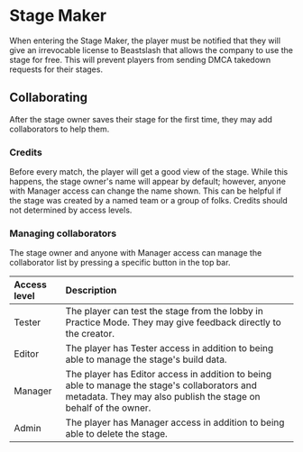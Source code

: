 # Stage Maker
When entering the Stage Maker, the player must be notified that they will give an irrevocable license to Beastslash that allows the company to use the stage for free. This will prevent players from sending DMCA takedown requests for their stages. 

## Collaborating
After the stage owner saves their stage for the first time, they may add collaborators to help them. 

### Credits
Before every match, the player will get a good view of the stage. While this happens, the stage owner's name will appear by default; however, anyone with Manager access can change the name shown. This can be helpful if the stage was created by a named team or a group of folks. Credits should not determined by access levels.

### Managing collaborators
The stage owner and anyone with Manager access can manage the collaborator list by pressing a specific button in the top bar.

<table>
  <thead>
    <tr>
      <th align="left">Access level</th>
      <th align="left">Description</th>
    </tr>
  </thead>
  <tbody>
    <tr>
      <td>Tester</td>
      <td>The player can test the stage from the lobby in Practice Mode. They may give feedback directly to the creator.</td>
    </tr>
    <tr>
      <td>Editor</td>
      <td>The player has Tester access in addition to being able to manage the stage's build data.</td>
    </tr>
    <tr>
      <td>Manager</td>
      <td>The player has Editor access in addition to being able to manage the stage's collaborators and metadata. They may also publish the stage on behalf of the owner.</td>
    </tr>
    <tr>
      <td>Admin</td>
      <td>The player has Manager access in addition to being able to delete the stage.</td>
    </tr>
  </tbody>
</table>